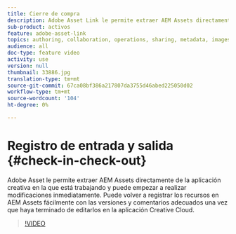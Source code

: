 ```yaml
---
title: Cierre de compra
description: Adobe Asset Link le permite extraer AEM Assets directamente de la aplicación creativa en la que está trabajando y puede empezar a realizar modificaciones inmediatamente. Puede volver a registrar los recursos en AEM Assets fácilmente con las versiones y comentarios adecuados una vez que haya terminado de editarlos en la aplicación Creative Cloud.
sub-product: activos
feature: adobe-asset-link
topics: authoring, collaboration, operations, sharing, metadata, images, operations
audience: all
doc-type: feature video
activity: use
version: null
thumbnail: 33886.jpg
translation-type: tm+mt
source-git-commit: 67ca08bf386a217807da3755d46abed225050d02
workflow-type: tm+mt
source-wordcount: '104'
ht-degree: 0%

---
```



# Registro de entrada y salida {#check-in-check-out}

Adobe Asset le permite extraer AEM Assets directamente de la aplicación creativa en la que está trabajando y puede empezar a realizar modificaciones inmediatamente. Puede volver a registrar los recursos en AEM Assets fácilmente con las versiones y comentarios adecuados una vez que haya terminado de editarlos en la aplicación Creative Cloud.

>[!VIDEO](https://video.tv.adobe.com/v/33886/?quality=12)
